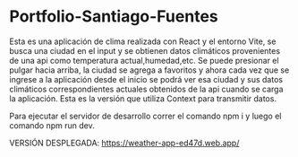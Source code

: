 # Portfolio-Santiago-Fuentes
Esta es una aplicación de clima realizada con React y el entorno Vite, se busca una ciudad en el input y se obtienen datos climáticos provenientes de una api
como temperatura actual,humedad,etc. Se puede presionar el pulgar hacia arriba, la ciudad se agrega a favoritos y ahora cada vez que se ingrese a la aplicación
desde el inicio se podrá ver esa ciudad y sus datos climáticos correspondientes actuales obtenidos de la api cuando se carga la aplicación.
Esta es la versión que utiliza Context para transmitir datos.

Para ejecutar el servidor de desarrollo correr el comando npm i y luego el comando npm run dev.

VERSIÓN DESPLEGADA: https://weather-app-ed47d.web.app/ 

